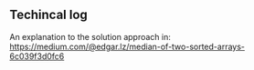 ## Techincal log

An explanation to the solution approach in:
https://medium.com/@edgar.lz/median-of-two-sorted-arrays-6c039f3d0fc6


